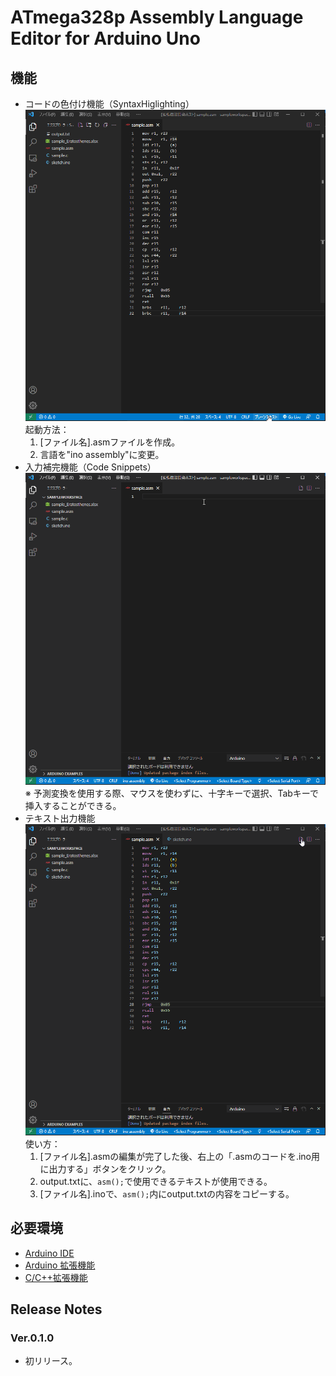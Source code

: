 # ATmega328p Assembly Language Editor for Arduino Uno
## 機能
* コードの色付け機能（SyntaxHiglighting）
![IMG 0001](./img/highlight.gif)
起動方法：
    1. [ファイル名].asmファイルを作成。
    2. 言語を"ino assembly"に変更。
* 入力補完機能（Code Snippets）
![IMG 0002](./img/snippets.gif)
※ 予測変換を使用する際、マウスを使わずに、十字キーで選択、Tabキーで挿入することができる。
* テキスト出力機能
![IMG 0003](./img/convert_txt.gif)
使い方：
    1. [ファイル名].asmの編集が完了した後、右上の「.asmのコードを.ino用に出力する」ボタンをクリック。
    2. output.txtに、`asm();`で使用できるテキストが使用できる。
    3. [ファイル名].inoで、`asm();`内にoutput.txtの内容をコピーする。

## 必要環境
* [Arduino IDE](https://www.arduino.cc/en/software)
* [Arduino 拡張機能](https://marketplace.visualstudio.com/items?itemName=vsciot-vscode.vscode-arduino)
* [C/C++拡張機能](https://marketplace.visualstudio.com/items?itemName=ms-vscode.cpptools)


## Release Notes
### Ver.0.1.0
* 初リリース。